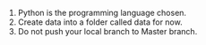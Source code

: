 1. Python is the programming language chosen.
2. Create data into a folder called data for now.
3. Do not push your local branch to Master branch.


